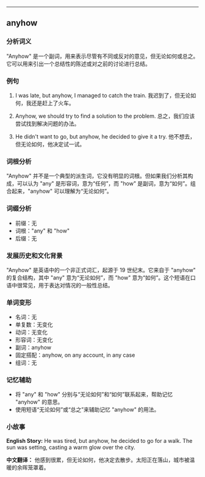 
---------------
## anyhow
### 分析词义
"Anyhow" 是一个副词，用来表示尽管有不同或反对的意见，但无论如何或总之。它可以用来引出一个总结性的陈述或对之前的讨论进行总结。

### 例句
1. I was late, but anyhow, I managed to catch the train.
   我迟到了，但无论如何，我还是赶上了火车。

2. Anyhow, we should try to find a solution to the problem.
   总之，我们应该尝试找到解决问题的办法。

3. He didn't want to go, but anyhow, he decided to give it a try.
   他不想去，但无论如何，他决定试一试。

### 词根分析
"Anyhow" 并不是一个典型的派生词，它没有明显的词根。但如果我们分析其构成，可以认为 "any" 是形容词，意为“任何”，而 "how" 是副词，意为“如何”。组合起来，"anyhow" 可以理解为“无论如何”。

### 词缀分析
- 前缀：无
- 词根："any" 和 "how"
- 后缀：无

### 发展历史和文化背景
"Anyhow" 是英语中的一个非正式词汇，起源于 19 世纪末。它来自于 "anyhow" 的复合结构，其中 "any" 意为“无论如何”，而 "how" 意为“如何”。这个短语在口语中很常见，用于表达对情况的一般性总结。

### 单词变形
- 名词：无
- 单复数：无变化
- 动词：无变化
- 形容词：无变化
- 副词：anyhow
- 固定搭配：anyhow, on any account, in any case
- 组词：无

### 记忆辅助
- 将 "any" 和 "how" 分别与“无论如何”和“如何”联系起来，帮助记忆 "anyhow" 的意思。
- 使用短语“无论如何”或“总之”来辅助记忆 "anyhow" 的用法。

### 小故事
**English Story:**
He was tired, but anyhow, he decided to go for a walk. The sun was setting, casting a warm glow over the city.

**中文翻译：**
他感到很累，但无论如何，他决定去散步。太阳正在落山，城市被温暖的余晖笼罩着。

